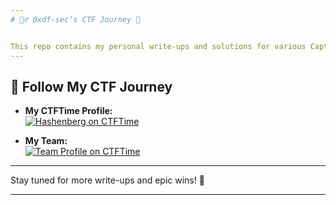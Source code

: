 ```yaml
---
# 🕵️‍♂️ 0xdf-sec’s CTF Journey 🚩


This repo contains my personal write-ups and solutions for various Capture The Flag (CTF) challenges I’ve completed. Explore to see how I approached each problem and what I learned along the way!
---
```


## 🏅 Follow My CTF Journey

- **My CTFTime Profile:**  
  [![Hashenberg on CTFTime](https://img.shields.io/badge/CTFTime-0xdf--sec-blue?logo=ctftime)](https://ctftime.org/user/223828)

- **My Team:**  
  [![Team Profile on CTFTime](https://img.shields.io/badge/CTFTime-Team%20378999-purple?logo=ctftime)](https://ctftime.org/team/378999)

---

Stay tuned for more write-ups and epic wins! 🚩

---



